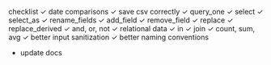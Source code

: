 checklist
✓ date comparisons
✓ save csv correctly
✓ query_one
✓ select
✓ select_as
✓ rename_fields
✓ add_field
✓ remove_field
✓ replace
✓ replace_derived
✓ and, or, not
✓ relational data
    ✓ in
    ✓ join
✓ count, sum, avg
✓ better input sanitization
✓ better naming conventions
- update docs